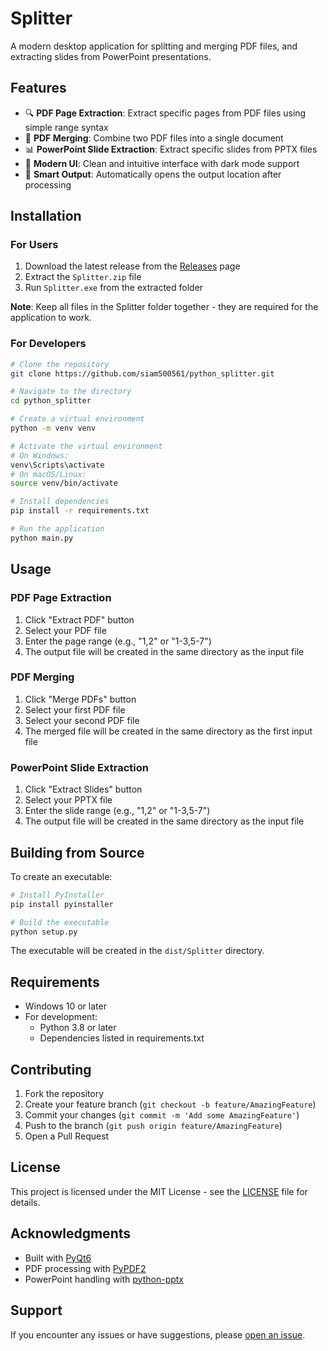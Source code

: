 # Splitter

A modern desktop application for splitting and merging PDF files, and extracting slides from PowerPoint presentations.

## Features

- 🔍 **PDF Page Extraction**: Extract specific pages from PDF files using simple range syntax
- 📑 **PDF Merging**: Combine two PDF files into a single document
- 📊 **PowerPoint Slide Extraction**: Extract specific slides from PPTX files
- 💫 **Modern UI**: Clean and intuitive interface with dark mode support
- 🎯 **Smart Output**: Automatically opens the output location after processing

## Installation

### For Users

1. Download the latest release from the [Releases](https://github.com/siam500561/python_splitter/releases) page
2. Extract the `Splitter.zip` file
3. Run `Splitter.exe` from the extracted folder

**Note**: Keep all files in the Splitter folder together - they are required for the application to work.

### For Developers

```bash
# Clone the repository
git clone https://github.com/siam500561/python_splitter.git

# Navigate to the directory
cd python_splitter

# Create a virtual environment
python -m venv venv

# Activate the virtual environment
# On Windows:
venv\Scripts\activate
# On macOS/Linux:
source venv/bin/activate

# Install dependencies
pip install -r requirements.txt

# Run the application
python main.py
```

## Usage

### PDF Page Extraction

1. Click "Extract PDF" button
2. Select your PDF file
3. Enter the page range (e.g., "1,2" or "1-3,5-7")
4. The output file will be created in the same directory as the input file

### PDF Merging

1. Click "Merge PDFs" button
2. Select your first PDF file
3. Select your second PDF file
4. The merged file will be created in the same directory as the first input file

### PowerPoint Slide Extraction

1. Click "Extract Slides" button
2. Select your PPTX file
3. Enter the slide range (e.g., "1,2" or "1-3,5-7")
4. The output file will be created in the same directory as the input file

## Building from Source

To create an executable:

```bash
# Install PyInstaller
pip install pyinstaller

# Build the executable
python setup.py
```

The executable will be created in the `dist/Splitter` directory.

## Requirements

- Windows 10 or later
- For development:
  - Python 3.8 or later
  - Dependencies listed in requirements.txt

## Contributing

1. Fork the repository
2. Create your feature branch (`git checkout -b feature/AmazingFeature`)
3. Commit your changes (`git commit -m 'Add some AmazingFeature'`)
4. Push to the branch (`git push origin feature/AmazingFeature`)
5. Open a Pull Request

## License

This project is licensed under the MIT License - see the [LICENSE](LICENSE) file for details.

## Acknowledgments

- Built with [PyQt6](https://www.riverbankcomputing.com/software/pyqt/)
- PDF processing with [PyPDF2](https://pypdf2.readthedocs.io/)
- PowerPoint handling with [python-pptx](https://python-pptx.readthedocs.io/)

## Support

If you encounter any issues or have suggestions, please [open an issue](https://github.com/siam500561/python_splitter/issues).
